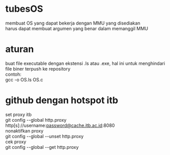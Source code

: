 # tubesOS
membuat OS yang dapat bekerja dengan MMU yang disediakan<br/>
harus dapat membuat argumen yang benar dalam memanggil MMU<br/>
# aturan
buat file executable dengan ekstensi .ls atau .exe, hal ini untuk menghindari file biner terpush ke repository<br/>
contoh:<br/>
gcc -o OS.ls OS.c<br/>
# github dengan hotspot itb
set proxy itb<br/>
git config --global http.proxy http[s]://username:password@cache.itb.ac.id:8080<br/>
nonaktifkan proxy<br/>
git config --global --unset http.proxy<br/>
cek proxy<br/>
git config --global --get http.proxy<br/>

